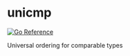 # unicmp

[![Go Reference](https://pkg.go.dev/badge/github.com/Snawoot/unicmp.svg)](https://pkg.go.dev/github.com/Snawoot/unicmp)

Universal ordering for comparable types
